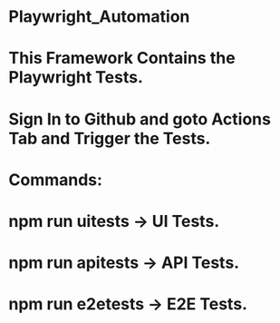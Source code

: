 # Playwright_Automation

# This Framework Contains the Playwright Tests.
# Sign In to Github and goto Actions Tab and Trigger the Tests.

# Commands: 
# npm run uitests -> UI Tests.
# npm run apitests -> API Tests.
# npm run e2etests -> E2E Tests.